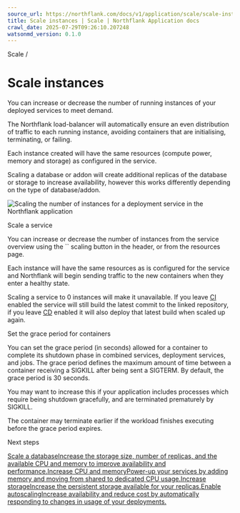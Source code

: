 ```yaml
---
source_url: https://northflank.com/docs/v1/application/scale/scale-instances
title: Scale instances | Scale | Northflank Application docs
crawl_date: 2025-07-29T09:26:10.207248
watsonmd_version: 0.1.0
---
```


Scale / 

# Scale instances

You can increase or decrease the number of running instances of your deployed services to meet demand.

The Northflank load-balancer will automatically ensure an even distribution of traffic to each running instance, avoiding containers that are initialising, terminating, or failing.

Each instance created will have the same resources (compute power, memory and storage) as configured in the service.

Scaling a database or addon will create additional replicas of the database or storage to increase availability, however this works differently depending on the type of database/addon.

![Scaling the number of instances for a deployment service in the Northflank application](https://assets.northflank.com/documentation/v1/application/scale/scale-replicas-instances/scale-instances.png)

Scale a service

You can increase or decrease the number of instances from the service overview using the `` scaling button in the header, or from the resources page.

Each instance will have the same resources as is configured for the service and Northflank will begin sending traffic to the new containers when they enter a healthy state.

Scaling a service to 0 instances will make it unavailable. If you leave [CI](../release/manage-ci-cd) enabled the service will still build the latest commit to the linked repository, if you leave [CD](../release/manage-ci-cd) enabled it will also deploy that latest build when scaled up again.

Set the grace period for containers

You can set the grace period (in seconds) allowed for a container to complete its shutdown phase in combined services, deployment services, and jobs. The grace period defines the maximum amount of time between a container receiving a SIGKILL after being sent a SIGTERM. By default, the grace period is 30 seconds.

You may want to increase this if your application includes processes which require being shutdown gracefully, and are terminated prematurely by SIGKILL.

The container may terminate earlier if the workload finishes executing before the grace period expires.

Next steps

[Scale a databaseIncrease the storage size, number of replicas, and the available CPU and memory to improve availability and performance.](/docs/v1/application/databases-and-persistence/scale-a-database)[Increase CPU and memoryPower-up your services by adding memory and moving from shared to dedicated CPU usage.](/docs/v1/application/scale/scale-cpu-and-memory)[Increase storageIncrease the persistent storage available for your replicas.](/docs/v1/application/scale/increase-storage)[Enable autoscalingIncrease availability and reduce cost by automatically responding to changes in usage of your deployments.](/docs/v1/application/scale/autoscale-deployments)